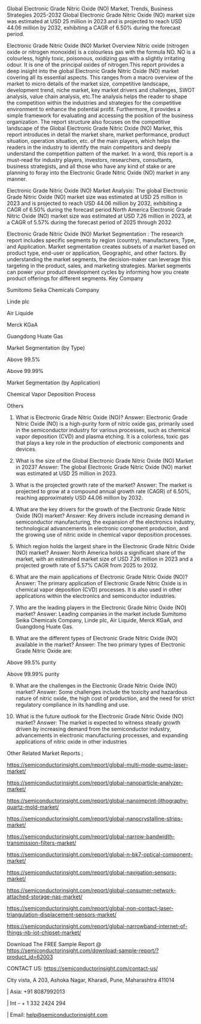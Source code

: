 Global Electronic Grade Nitric Oxide (NO) Market, Trends, Business Strategies 2025-2032
Global Electronic Grade Nitric Oxide (NO) market size was estimated at USD 25 million in 2023 and is projected to reach USD 44.06 million by 2032, exhibiting a CAGR of 6.50% during the forecast period.


Electronic Grade Nitric Oxide (NO) Market Overview
Nitric oxide (nitrogen oxide or nitrogen monoxide) is a colourless gas with the formula NO. NO is a colourless, highly toxic, poisonous, oxidizing gas with a slightly irritating odour. It is one of the principal oxides of nitrogen.This report provides a deep insight into the global Electronic Grade Nitric Oxide (NO) market covering all its essential aspects. This ranges from a macro overview of the market to micro details of the market size, competitive landscape, development trend, niche market, key market drivers and challenges, SWOT analysis, value chain analysis, etc.The analysis helps the reader to shape the competition within the industries and strategies for the competitive environment to enhance the potential profit. Furthermore, it provides a simple framework for evaluating and accessing the position of the business organization. The report structure also focuses on the competitive landscape of the Global Electronic Grade Nitric Oxide (NO) Market, this report introduces in detail the market share, market performance, product situation, operation situation, etc. of the main players, which helps the readers in the industry to identify the main competitors and deeply understand the competition pattern of the market. In a word, this report is a must-read for industry players, investors, researchers, consultants, business strategists, and all those who have any kind of stake or are planning to foray into the Electronic Grade Nitric Oxide (NO) market in any manner.

Electronic Grade Nitric Oxide (NO) Market Analysis:
The global Electronic Grade Nitric Oxide (NO) market size was estimated at USD 25 million in 2023 and is projected to reach USD 44.06 million by 2032, exhibiting a CAGR of 6.50% during the forecast period.North America Electronic Grade Nitric Oxide (NO) market size was estimated at USD 7.26 million in 2023, at a CAGR of 5.57% during the forecast period of 2025 through 2032 


Electronic Grade Nitric Oxide (NO) Market Segmentation :
The research report includes specific segments by region (country), manufacturers, Type, and Application. Market segmentation creates subsets of a market based on product type, end-user or application, Geographic, and other factors. By understanding the market segments, the decision-maker can leverage this targeting in the product, sales, and marketing strategies. Market segments can power your product development cycles by informing how you create product offerings for different segments. Key Company

Sumitomo Seika Chemicals Company

Linde plc

Air Liquide

Merck KGaA

Guangdong Huate Gas

Market Segmentation (by Type)

Above 99.5%

Above 99.99%

Market Segmentation (by Application)

Chemical Vapor Deposition Process

Others

1. What is Electronic Grade Nitric Oxide (NO)?
Answer: Electronic Grade Nitric Oxide (NO) is a high-purity form of nitric oxide gas, primarily used in the semiconductor industry for various processes, such as chemical vapor deposition (CVD) and plasma etching. It is a colorless, toxic gas that plays a key role in the production of electronic components and devices.

2. What is the size of the Global Electronic Grade Nitric Oxide (NO) Market in 2023?
Answer: The global Electronic Grade Nitric Oxide (NO) market was estimated at USD 25 million in 2023.

3. What is the projected growth rate of the market?
Answer: The market is projected to grow at a compound annual growth rate (CAGR) of 6.50%, reaching approximately USD 44.06 million by 2032.

4. What are the key drivers for the growth of the Electronic Grade Nitric Oxide (NO) market?
Answer: Key drivers include increasing demand in semiconductor manufacturing, the expansion of the electronics industry, technological advancements in electronic component production, and the growing use of nitric oxide in chemical vapor deposition processes.

5. Which region holds the largest share in the Electronic Grade Nitric Oxide (NO) market?
Answer: North America holds a significant share of the market, with an estimated market size of USD 7.26 million in 2023 and a projected growth rate of 5.57% CAGR from 2025 to 2032.

6. What are the main applications of Electronic Grade Nitric Oxide (NO)?
Answer: The primary application of Electronic Grade Nitric Oxide is in chemical vapor deposition (CVD) processes. It is also used in other applications within the electronics and semiconductor industries.

7. Who are the leading players in the Electronic Grade Nitric Oxide (NO) market?
Answer: Leading companies in the market include Sumitomo Seika Chemicals Company, Linde plc, Air Liquide, Merck KGaA, and Guangdong Huate Gas.

8. What are the different types of Electronic Grade Nitric Oxide (NO) available in the market?
Answer: The two primary types of Electronic Grade Nitric Oxide are:

Above 99.5% purity

Above 99.99% purity

9. What are the challenges in the Electronic Grade Nitric Oxide (NO) market?
Answer: Some challenges include the toxicity and hazardous nature of nitric oxide, the high cost of production, and the need for strict regulatory compliance in its handling and use.

10. What is the future outlook for the Electronic Grade Nitric Oxide (NO) market?
Answer: The market is expected to witness steady growth driven by increasing demand from the semiconductor industry, advancements in electronic manufacturing processes, and expanding applications of nitric oxide in other industries


Other Related Market Reports ; 

https://semiconductorinsight.com/report/global-multi-mode-pump-laser-market/

https://semiconductorinsight.com/report/global-nanoparticle-analyzer-market/

https://semiconductorinsight.com/report/global-nanoimprint-lithography-quartz-mold-market/

https://semiconductorinsight.com/report/global-nanocrystalline-strips-market/

https://semiconductorinsight.com/report/global-narrow-bandwidth-transmission-filters-market/

https://semiconductorinsight.com/report/global-n-bk7-optical-component-market/

https://semiconductorinsight.com/report/global-navigation-sensors-market/

https://semiconductorinsight.com/report/global-consumer-network-attached-storage-nas-market/

https://semiconductorinsight.com/report/global-non-contact-laser-triangulation-displacement-sensors-market/

https://semiconductorinsight.com/report/global-narrowband-internet-of-things-nb-iot-chipset-market/


Download The FREE Sample Report @  https://semiconductorinsight.com/download-sample-report/?product_id=62003 


CONTACT US: https://semiconductorinsight.com/contact-us/ 

City vista, A 203, Ashoka Nagar, Kharadi, Pune, Maharashtra 411014 

| Asia: +91 8087992013 

| Int - + 1 332 2424 294 

| Email: help@semiconductorinsight.com
